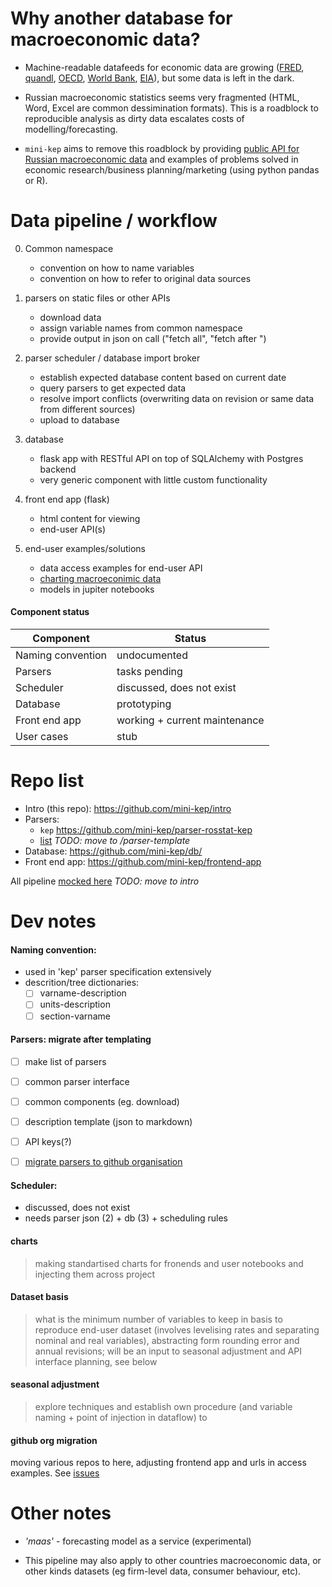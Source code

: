 Why another database for macroeconomic data?
============================================

- Machine-readable datafeeds for economic data are growing ([FRED](https://research.stlouisfed.org/docs/api/fred/), 
  [quandl](https://blog.quandl.com/api-for-economic-data), 
  [OECD](https://data.oecd.org/api), 
  [World Bank](https://datahelpdesk.worldbank.org/knowledgebase/topics/125589), 
  [EIA](https://www.eia.gov/opendata/)), but some data is left in the dark.

- Russian macroeconomic statistics seems very fragmented (HTML, Word, Excel are common dessimination formats). 
  This is a roadblock to reproducible analysis as dirty data escalates costs of modelling/forecasting.      

- ```mini-kep``` aims to remove this roadblock by providing 
  [public API for Russian macroeconomic data](http://mini-kep.herokuapp.com/) 
  and examples of problems solved in economic research/business planning/marketing 
  (using python pandas or R).

Data pipeline / workflow 
========================

0. Common namespace
   - convention on how to name variables 
   - convention on how to refer to original data sources

1. parsers on static files or other APIs
   - download data
   - assign variable names from common namespace 
   - provide output in json on call ("fetch all", "fetch after <date>")   

2. parser scheduler / database import broker
   - establish expected database content based on current date 
   - query parsers to get expected data 
   - resolve import conflicts (overwriting data on revision or same data from different sources)
   - upload to database

3. database 
   - flask app with RESTful API on top of SQLAlchemy with Postgres backend 
   - very generic component with little custom functionality

4. front end app (flask)
   - html content for viewing
   - end-user API(s)

5. end-user examples/solutions
   - data access examples for end-user API
   - [charting macroeconimic data](https://github.com/mini-kep/user-charts)
   - models in jupiter notebooks

#### Component status

| Component         | Status                         |
| ----------------- | -------------------------------|
| Naming convention |  undocumented                  |
| Parsers           |  tasks pending                 |
| Scheduler         |  discussed, does not exist     |
| Database          |  prototyping                   |
| Front end app     |  working + current maintenance |
| User cases        |  stub                          |


# Repo list

- Intro (this repo): <https://github.com/mini-kep/intro>
- Parsers: 
  - ```kep``` <https://github.com/mini-kep/parser-rosstat-kep>
  - [list](https://github.com/mini-kep/db/#parser-results) *TODO: move to /parser-template*
- Database: <https://github.com/mini-kep/db/>
- Front end app: <https://github.com/mini-kep/frontend-app>

All pipeline [mocked here](https://github.com/mini-kep/db/blob/master/pipeline.py) *TODO: move to intro*

# Dev notes

####  Naming convention: 
   - used in 'kep' parser specification extensively
   - descrition/tree dictionaries:
      - [ ] varname-description
      - [ ] units-description 
      - [ ] section-varname    

#### Parsers: migrate after templating
  - [ ] make list of parsers 
  - [ ] common parser interface 
  - [ ] common components (eg. download)
  - [ ] description template (json to markdown)
  - [ ] API keys(?)
  - [ ] [migrate parsers to github organisation](https://github.com/mini-kep/intro/issues/4) 


#### Scheduler: 
   - discussed, does not exist
   - needs parser json (2) + db (3) + scheduling rules 

#### charts

> making standartised charts for fronends and user notebooks and injecting them across project


#### Dataset basis

> what is the minimum number of variables to keep in basis to reproduce end-user dataset (involves levelising rates and 
> separating nominal and real variables), abstracting form rounding error and annual revisions; will be an input to seasonal 
> adjustment and API interface planning, see below

#### seasonal adjustment
> explore techniques and establish own procedure (and variable naming + point of injection in dataflow) to 



#### github org migration
moving various repos to here, adjusting frontend app and urls in access examples. See [issues](https://github.com/mini-kep/intro/issues?utf8=%E2%9C%93&q=is%3Aissue%20is%3Aopen%20migration)

Other notes
===========

- *'maas'* - forecasting model as a service (experimental)

- This pipeline may also apply to other countries macroeconomic data, or other kinds datasets (eg firm-level data, consumer behaviour, etc). 
